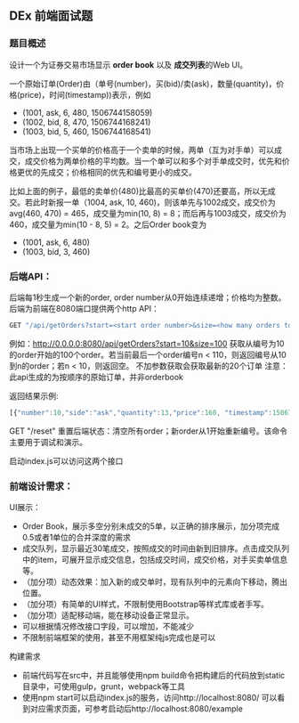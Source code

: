 ## DEx 前端面试题

### 题目概述

设计一个为证券交易市场显示 **order book**  以及 **成交列表**的Web UI。

一个原始订单(Order)由（单号(number)，买(bid)/卖(ask)，数量(quantity)，价格(price)，时间(timestamp))表示，例如
- (1001, ask, 6, 480, 1506744158059)
- (1002, bid, 8, 470, 1506744168241)
- (1003, bid, 5, 460, 1506744168541)

当市场上出现一个买单的价格高于一个卖单的时候，两单（互为对手单）可以成交，成交价格为两单价格的平均数。当一个单可以和多个对手单成交时，优先和价格更优的先成交；价格相同的优先和编号更小的成交。

比如上面的例子，最低的卖单价(480)比最高的买单价(470)还要高，所以无成交。若此时新报一单（1004, ask, 10, 460)，则该单先与1002成交，成交价为avg(460, 470) = 465，成交量为min(10, 8) = 8；而后再与1003成交，成交价为460，成交量为min(10 - 8, 5) = 2。之后Order book变为
- (1001, ask, 6, 480)
- (1003, bid, 3, 460)


### 后端API：
后端每1秒生成一个新的order, order number从0开始连续递增；价格均为整数。后端为前端在8080端口提供两个http API：
```javascript
GET "/api/getOrders?start=<start order number>&size=<how many orders to fetch>"
```
例如：http://0.0.0.0:8080/api/getOrders?start=10&size=100
获取从编号为10的order开始的100个order。若当前最后一个order编号n < 110，则返回编号从10到n的order；若n < 10，则返回空。
不加参数获取会获取最新的20个订单
注意：此api生成的为按顺序的原始订单，并非orderbook

返回结果示例:
```javascript
[{"number":10,"side":"ask","quantity":13,"price":160, "timestamp":1506744158059},{"number":11,"side":"ask","quantity":10,"price":87,"timestamp": 1506744168241}]
```
GET "/reset"
重置后端状态：清空所有order；新order从1开始重新编号。该命令主要用于调试和演示。

启动index.js可以访问这两个接口


### 前端设计需求：
UI展示：
- Order Book，展示多空分别未成交的5单，以正确的排序展示，加分项完成0.5或者1单位的合并深度的需求
- 成交队列，显示最近30笔成交，按照成交的时间由新到旧排序。点击成交队列中的item，可展开显示成交信息，包括成交时间，成交价格，对手买卖单信息等。
- （加分项）动态效果：加入新的成交单时，现有队列中的元素向下移动，腾出位置。
- （加分项）有简单的UI样式，不限制使用Bootstrap等样式库或者手写。
- （加分项）适配移动端，能在移动设备正常显示。
- 可以根据情况修改接口字段，可以增加，不能减少
- 不限制前端框架的使用，甚至不用框架纯js完成也是可以

构建需求
- 前端代码写在src中，并且能够使用npm build命令把构建后的代码放到static目录中，可使用gulp，grunt，webpack等工具
- 使用npm start可以启动index.js的服务，访问http://localhost:8080/ 可以看到对应需求页面，可参考启动后http://localhost:8080/example
